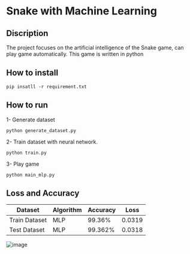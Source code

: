 # Snake with Machine Learning
## Discription
The project focuses on the artificial intelligence of the Snake game, can play game automatically.
This game is written in python

## How to install
```
pip insatll -r requirement.txt
```

## How to run
1- Generate dataset 
```
python generate_dataset.py
```
2- Train dataset with neural network.
```
python train.py
```
3- Play game 
```
python main_mlp.py
```

## Loss and Accuracy
| Dataset       | Algorithm   | Accuracy | Loss      |
| -------       | ---         | ---      | -----     |
| Train Dataset |    MLP      | 99.36%   | 0.0319    |
| Test Dataset  |    MLP      | 99.362%  | 0.0318    |

![image](https://github.com/SajedehGharabadian/Snake-AI/assets/76538787/439afdac-769a-4fb0-8eeb-f1c857be17b0)


